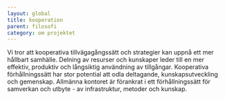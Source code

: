 ---layout: globaltitle: kooperation
parent: filosoficategory: om projektet---

Vi tror att kooperativa tillvägagångssätt och strategier kan uppnå ett mer hållbart samhälle. Delning av resurser och kunskaper leder till en mer effektiv, produktiv och långsiktig användning av tillgångar. Kooperativa förhållningssätt har stor potential att odla deltagande, kunskapsutveckling och gemenskap. Allmänna kontoret är förankrat i ett förhållningssätt för samverkan och utbyte - av infrastruktur, metoder och kunskap.